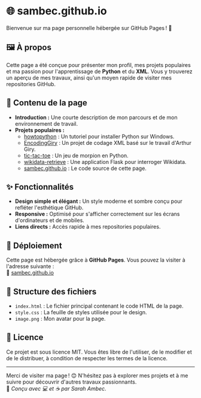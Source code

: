 # 🌐 sambec.github.io

Bienvenue sur ma page personnelle hébergée sur GitHub Pages ! 🎉

## 🖼️ À propos
Cette page a été conçue pour présenter mon profil, mes projets populaires et ma passion pour l'apprentissage de **Python** et du **XML**. Vous y trouverez un aperçu de mes travaux, ainsi qu'un moyen rapide de visiter mes repositories GitHub.

## 📄 Contenu de la page
- **Introduction :** Une courte description de mon parcours et de mon environnement de travail.
- **Projets populaires :**
  - [howtopython](https://github.com/sambec/howtopython) : Un tutoriel pour installer Python sur Windows.
  - [EncodingGiry](https://github.com/sambec/EncodingGiry) : Un projet de codage XML basé sur le travail d'Arthur Giry.
  - [tic-tac-toe](https://github.com/sambec/tic-tac-toe) : Un jeu de morpion en Python.
  - [wikidata-retrieve](https://github.com/sambec/wikidata-retrieve) : Une application Flask pour interroger Wikidata.
  - [sambec.github.io](https://github.com/sambec/sambec.github.io) : Le code source de cette page.

## ✨ Fonctionnalités
- **Design simple et élégant :** Un style moderne et sombre conçu pour refléter l'esthétique GitHub.
- **Responsive :** Optimisé pour s'afficher correctement sur les écrans d'ordinateurs et de mobiles.
- **Liens directs :** Accès rapide à mes repositories populaires.

## 🚀 Déploiement
Cette page est hébergée grâce à **GitHub Pages**. Vous pouvez la visiter à l'adresse suivante :  
🔗 [sambec.github.io](https://sambec.github.io/)

## 📂 Structure des fichiers
- `index.html` : Le fichier principal contenant le code HTML de la page.
- `style.css` : La feuille de styles utilisée pour le design.
- `image.png` : Mon avatar pour la page.

## 📜 Licence
Ce projet est sous licence MIT. Vous êtes libre de l'utiliser, de le modifier et de le distribuer, à condition de respecter les termes de la licence.

---

Merci de visiter ma page ! 😊 N'hésitez pas à explorer mes projets et à me suivre pour découvrir d'autres travaux passionnants.  
🌟 _Conçu avec 💻 et ☕ par Sarah Ambec._
